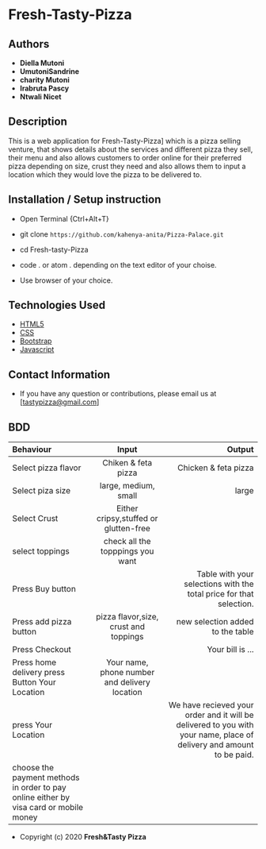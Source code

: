 # Fresh-Tasty-Pizza
## Authors

* **Diella Mutoni**
* **UmutoniSandrine**
* **charity Mutoni**
* **Irabruta Pascy**
* **Ntwali Nicet**





## Description

This is a web application for Fresh-Tasty-Pizza] which is a pizza selling venture, that shows details about the services and different pizza they sell, their menu and also allows customers to order online for their preferred pizza depending on size, crust they need and also allows them to input a location which they would love the pizza to be delivered to.

## Installation / Setup instruction
* Open Terminal {Ctrl+Alt+T}

* git clone ```https://github.com/kahenya-anita/Pizza-Palace.git```

* cd Fresh-tasty-Pizza

* code . or atom . depending on the text editor of your choise.

* Use browser of your choice.



## Technologies Used

* [HTML5](https://github.com/topics/html5)
* [CSS](https://github.com/topics/css3)
* [Bootstrap](https://github.com/topics/bootstrap)
* [Javascript](https://github.com/topics/javascript)

## Contact Information

* If you have any question or contributions, please email us at [tastypizza@gmail.com]

## BDD
| Behaviour      | Input        | Output       |
| :------------- | :----------: | -----------: |
|  Select pizza flavor  |   Chiken & feta pizza|  Chicken & feta pizza   |
| Select piza size  | large, medium, small |  large  |
| Select Crust   |  Either cripsy,stuffed or glutten-free  |     |
| select toppings  |  check all the topppings you want     |     |
| Press Buy button |     | Table with your selections with the total price for that selection.|
| Press add pizza button | pizza flavor,size, crust and toppings   | new selection added to the table|
| Press Checkout |     | Your bill is ...  |
| Press home delivery press Button Your Location| Your name, phone number and delivery location     |  |
| press Your Location | | We have recieved your order and it will be delivered to you with your name, place of delivery and amount to be paid.|
|choose the payment methods in order to pay online either by visa card or mobile money|

* Copyright (c) 2020 **Fresh&Tasty Pizza**
